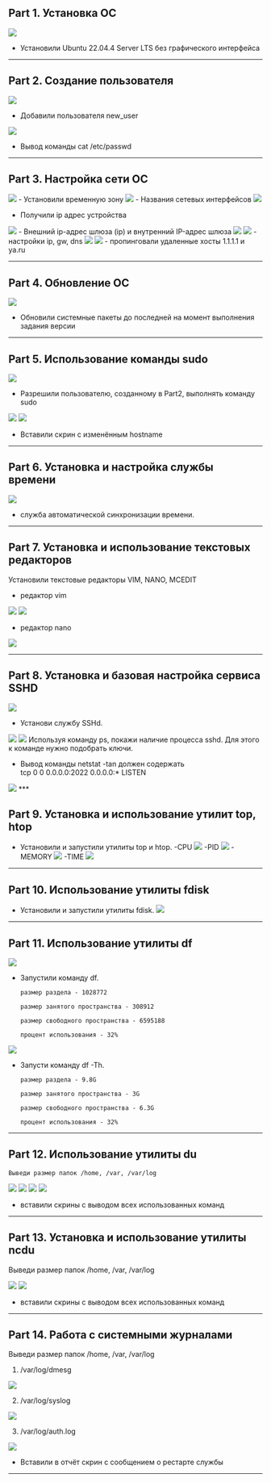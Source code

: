 ## Part 1. Установка ОС
  <img src="./images/1.png">

- Установили Ubuntu 22.04.4 Server LTS без графического интерфейса

***

## Part 2. Создание пользователя
  <img src="./images/2.1.png">

- Добавили пользователя new_user

<img src="./images/2.2.png">

- Вывод команды cat /etc/passwd

***

## Part 3. Настройка сети ОС

<img src="./images/2.3.png">
- Установили временную зону

<img src="./images/2.4.png">
- Названия сетевых интерфейсов

<img src="./images/2.7.png">

- Получили ip адрес устройства

<img src="./images/2.6.png">
- Внешний ip-адрес шлюза (ip) и внутренний IP-адрес шлюза

<img src="./images/2.5.png">
<img src="./images/2.8.png">
- настройки ip, gw, dns

<img src="./images/3.png">
<img src="./images/3.1.png">
- пропинговали удаленные хосты 1.1.1.1 и ya.ru

***

## Part 4. Обновление ОС
  <img src="./images/3.2.png">

- Обновили системные пакеты до последней на момент выполнения задания версии


***

## Part 5. Использование команды sudo
  <img src="./images/5.1.png">

- Разрешили пользователю, созданному в Part2, выполнять команду sudo

<img src="./images/5.2.png">

<img src="./images/5.3.png">

- Вставили скрин с изменённым hostname 

***


## Part 6. Установка и настройка службы времени
  <img src="./images/2.3.png">

- служба автоматической синхронизации времени.

***

## Part 7. Установка и использование текстовых редакторов

Установили текстовые редакторы VIM, NANO, MCEDIT

- редактор vim

<img src="./images/3.3.png">
<img src="./images/3.4.png">

- редактор nano
<img src="./images/3.5.png">

***

## Part 8. Установка и базовая настройка сервиса SSHD
  <img src="./images/3.7.png">

- Установи службу SSHd.

<img src="./images/3.8.png">

<img src="./images/3.9.png">
Используя команду ps, покажи наличие процесса sshd. Для этого к команде нужно подобрать ключи.

- Вывод команды netstat -tan должен содержать  
tcp 0 0 0.0.0.0:2022 0.0.0.0:* LISTEN
<img src="./images/4.png">
***

## Part 9. Установка и использование утилит top, htop

- Установили и запустили утилиты top и htop.
  -CPU
  <img src="./images/4.1.png">
  -PID
  <img src="./images/4.2.png">
  -MEMORY
  <img src="./images/4.4.png">
  -TIME
  <img src="./images/4.4.png">

***

## Part 10. Использование утилиты fdisk
- Установили и запустили утилиты fdisk.
  <img src="./images/4.6.png">

***
## Part 11. Использование утилиты df

  <img src="./images/4.7.png">

  - Запустили команду df.

        размер раздела - 1028772

        размер занятого пространства - 308912

        размер свободного пространства - 6595188

        процент использования - 32%
  <img src="./images/4.8.png">

  - Запусти команду df -Th.



        размер раздела - 9.8G

        размер занятого пространства - 3G
        
        размер свободного пространства - 6.3G

        процент использования - 32%
***

## Part 12. Использование утилиты du

    Выведи размер папок /home, /var, /var/log
  <img src="./images/4.9.png">

  <img src="./images/5.png">

  <img src="./images/5.1.png">

  <img src="./images/5.2.png">

-  вставили скрины с выводом всех использованных команд

***

## Part 13. Установка и использование утилиты ncdu

Выведи размер папок /home, /var, /var/log
    
<img src="./images/5.1.png">

<img src="./images/5.2.png">

-  вставили скрины с выводом всех использованных команд

*** 

## Part 14. Работа с системными журналами

Выведи размер папок /home, /var, /var/log


  1. /var/log/dmesg

  <img src="./images/5.3.png">

  2. /var/log/syslog

  <img src="./images/5.4.png">

  3. /var/log/auth.log

  <img src="./images/5.5.png">
  

-  Вставили в отчёт скрин с сообщением о рестарте службы

***